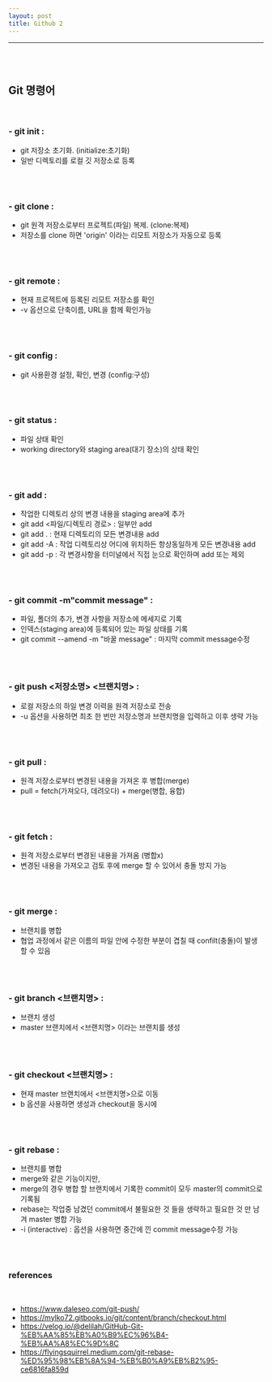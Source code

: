 ```yaml
---
layout: post
title: Github 2
---
```


---

<br><br>

## Git 명령어

<br>

### - git init : <br>

- git 저장소 초기화. (initialize:초기화) <br>
- 일반 디렉토리를 로컬 깃 저장소로 등록

<br><br>

### - git clone : <br>

- git 원격 저장소로부터 프로젝트(파일) 복제. (clone:복제) <br>
- 저장소를 clone 하면 'origin' 이라는 리모트 저장소가 자동으로 등록

<br><br>

### - git remote : <br>

- 현재 프로젝트에 등록된 리모트 저장소를 확인 <br>
- -v 옵션으로 단축이름, URL을 함께 확인가능

<br><br>

### - git config : <br>

- git 사용환경 설정, 확인, 변경 (config:구성)

<br><br>

### - git status : <br>

- 파일 상태 확인 <br>
- working directory와 staging area(대기 장소)의 상태 확인

<br><br>

### - git add : <br>

- 작업한 디렉토리 상의 변경 내용을 staging area에 추가<br>
- git add <파일/디렉토리 경로> : 일부만 add <br>
- git add . : 현재 디렉토리의 모든 변경내용 add <br>
- git add -A : 작업 디렉토리상 어디에 위치하든 항상동일하게 모든 변경내용 add <br>
- git add -p : 각 변경사항을 터미널에서 직접 눈으로 확인하며 add 또는 제외

<br><br>

### - git commit -m"commit message" : <br>

- 파일, 폴더의 추가, 변경 사항을 저장소에 메세지로 기록 <br>
- 인덱스(staging area)에 등록되어 있는 파일 상태를 기록
- git commit --amend -m "바꿀 message" : 마지막 commit message수정

<br><br>

### - git push <저장소명> <브랜치명> : <br>

- 로컬 저장소의 하일 변경 이력을 원격 저장소로 전송 <br>
- -u 옵션을 사용하면 최초 한 번만 저장소명과 브랜치명을 입력하고 이후 생략 가능

<br><br>

### - git pull : <br>

- 원격 저장소로부터 변경된 내용을 가져온 후 병합(merge) <br>
- pull = fetch(가져오다, 데려오다) + merge(병합, 융합)

<br><br>

### - git fetch : <br>

- 원격 저장소로부터 변경된 내용을 가져옴 (병합x) <br>
- 변경된 내용을 가져오고 검토 후에 merge 할 수 있어서 충돌 방지 가능

<br><br>

### - git merge : <br>

- 브랜치를 병합 <br>
- 협업 과정에서 같은 이름의 파일 안에 수정한 부분이 겹칠 때 confilt(충돌)이 발생할 수 있음

<br><br>

### - git branch <브랜치명> : <br>

- 브랜치 생성 <br>
- master 브랜치에서 <브랜치명> 이라는 브랜치를 생성

<br><br>

### - git checkout <브랜치명> : <br>

- 현재 master 브랜치에서 <브랜치명>으로 이동 <br>
- b 옵션을 사용하면 생성과 checkout을 동시에

<br><br>

### - git rebase : <br>

- 브랜치를 병합 <br>
- merge와 같은 기능이지만, <br>
- merge의 경우 병합 할 브랜치에서 기록한 commit이 모두 master의 commit으로 기록됨 <br>
- rebase는 작업중 남겼던 commit에서 불필요한 것 들을 생략하고 필요한 것 만 남겨 master 병합 가능 <br>
- -i (interactive) : 옵션을 사용하면 중간에 낀 commit message수정 가능

<br><br>

### references

<br>

- <https://www.daleseo.com/git-push/>
- <https://mylko72.gitbooks.io/git/content/branch/checkout.html>
- <https://velog.io/@delilah/GitHub-Git-%EB%AA%85%EB%A0%B9%EC%96%B4-%EB%AA%A8%EC%9D%8C>
- <https://flyingsquirrel.medium.com/git-rebase-%ED%95%98%EB%8A%94-%EB%B0%A9%EB%B2%95-ce6816fa859d>

<br>
